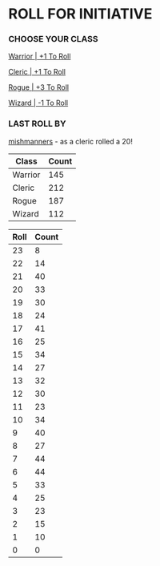 # ROLL FOR INITIATIVE
### CHOOSE YOUR CLASS

[Warrior | +1 To Roll](https://github.com/benjaminsampica/benjaminsampica/issues/new?title=roll%7Cwarrior&body=Just+click+%27Submit+new+issue%27.)

[Cleric | +1 To Roll](https://github.com/benjaminsampica/benjaminsampica/issues/new?title=roll%7Ccleric&body=Just+click+%27Submit+new+issue%27.)

[Rogue | +3 To Roll](https://github.com/benjaminsampica/benjaminsampica/issues/new?title=roll%7Crogue&body=Just+click+%27Submit+new+issue%27.)

[Wizard | -1 To Roll](https://github.com/benjaminsampica/benjaminsampica/issues/new?title=roll%7Cwizard&body=Just+click+%27Submit+new+issue%27.)
### LAST ROLL BY
[mishmanners](https://www.github.com/mishmanners) - as a cleric rolled a 20!

|Class|Count|
|-|-|
|Warrior|145|
|Cleric|212|
|Rogue|187|
|Wizard|112|

|Roll|Count|
|-|-|
|23|8
|22|14
|21|40
|20|33
|19|30
|18|24
|17|41
|16|25
|15|34
|14|27
|13|32
|12|30
|11|23
|10|34
|9|40
|8|27
|7|44
|6|44
|5|33
|4|25
|3|23
|2|15
|1|10
|0|0
